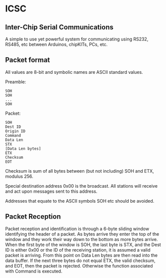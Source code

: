 ICSC
====

Inter-Chip Serial Communications
--------------------------------

A simple to use yet powerful system for communicating
using RS232, RS485, etc between Arduinos, chipKITs, PCs, etc.


Packet format
-------------

All values are 8-bit and symbolic names are ASCII standard values.

Preamble:

    SOH
    SOH
    ...
    SOH

Packet:

    SOH
    Dest ID
    Origin ID
    Command
    Data Len
    STX
    [Data Len bytes]
    ETX
    Checksum
    EOT

Checksum is sum of all bytes between (but not including) SOH and ETX, modulus 256.
    
Special destination address 0x00 is the broadcast. All stations will receive and
act upon messages sent to this address.

Addresses that equate to the ASCII symbols SOH etc should be avoided.

Packet Reception
----------------

Packet reception and identification is through a 6-byte sliding window identifying
the header of a packet.  As bytes arrive they enter the top of the window and
they work their way down to the bottom as more bytes arrive.  When the first
byte of the window is SOH, the last byte is STX, and the Dest ID is either 0x00
or the ID of the receiving station, it is assumed a valid packet is arriving.
From this point on Data Len bytes are then read into the data buffer.
If the next three bytes do not equal ETX, the valid checksum, and EOT, then the
packet is rejected.  Otherwise the function associated with Command is executed.
